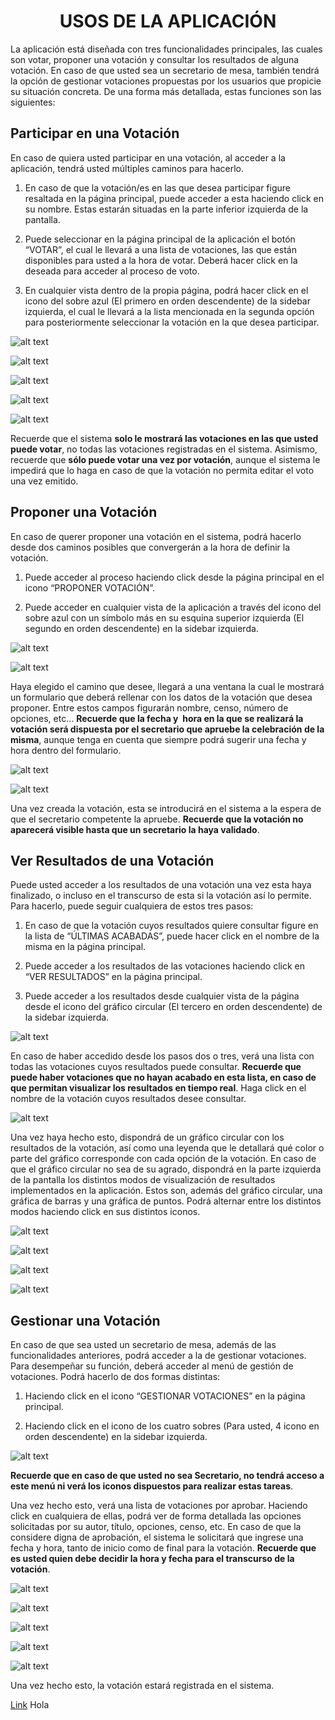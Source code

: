 <h1 align="center">USOS DE LA APLICACIÓN</h1>

La aplicación está diseñada con tres funcionalidades principales, las cuales son votar,
proponer una votación y consultar los resultados de alguna votación. En caso de que usted
sea un secretario de mesa, también tendrá la opción de gestionar votaciones propuestas por
los usuarios que propicie su situación concreta. De una forma más detallada, estas
funciones son las siguientes:

## Participar en una Votación
En caso de quiera usted participar en una votación, al acceder a la aplicación, tendrá usted
múltiples caminos para hacerlo.
1. En caso de que la votación/es en las que desea participar figure resaltada en la
página principal, puede acceder a esta haciendo click en su nombre. Estas estarán
situadas en la parte inferior izquierda de la pantalla.

2. Puede seleccionar en la página principal de la aplicación el botón “VOTAR”, el cual le
llevará a una lista de votaciones, las que están disponibles para usted a la hora de
votar. Deberá hacer click en la deseada para acceder al proceso de voto.

3. En cualquier vista dentro de la propia página, podrá hacer click en el icono del sobre
azul (El primero en orden descendente) de la sidebar izquierda, el cual le llevará a la
lista mencionada en la segunda opción para posteriormente seleccionar la votación
en la que desea participar.

![alt text](imagenes_manual/Diapositiva2.PNG)

![alt text](imagenes_manual/Diapositiva3.PNG)

![alt text](imagenes_manual/Diapositiva4.PNG)

![alt text](imagenes_manual/Diapositiva5.PNG)

![alt text](imagenes_manual/Diapositiva6.PNG)

Recuerde que el sistema **solo le mostrará las votaciones en las que usted puede votar**,
no todas las votaciones registradas en el sistema. Asimismo, recuerde que **sólo puede
votar una vez por votación**, aunque el sistema le impedirá que lo haga en caso de que la
votación no permita editar el voto una vez emitido.

## Proponer una Votación
En caso de querer proponer una votación en el sistema, podrá hacerlo desde dos caminos
posibles que convergerán a la hora de definir la votación.

1. Puede acceder al proceso haciendo click desde la página principal en el icono
“PROPONER VOTACIÓN”.

2. Puede acceder en cualquier vista de la aplicación a través del icono del sobre azul
con un símbolo más en su esquina superior izquierda (El segundo en orden
descendente) en la sidebar izquierda.

![alt text](imagenes_manual/Diapositiva8.PNG)

![alt text](imagenes_manual/Diapositiva9.PNG)

Haya elegido el camino que desee, llegará a una ventana la cual le mostrará un formulario
que deberá rellenar con los datos de la votación que desea proponer. Entre estos campos
figurarán nombre, censo, número de opciones, etc… **Recuerde que la fecha y  hora en la
que se realizará la votación será dispuesta por el secretario que apruebe la
celebración de la misma**, aunque tenga en cuenta que siempre podrá sugerir una fecha y
hora dentro del formulario.

![alt text](imagenes_manual/Diapositiva10.PNG)

![alt text](imagenes_manual/Diapositiva11.PNG)

Una vez creada la votación, esta se introducirá en el sistema a la espera de que el
secretario competente la apruebe. **Recuerde que la votación no aparecerá visible hasta
que un secretario la haya validado**.

## Ver Resultados de una Votación
Puede usted acceder a los resultados de una votación una vez esta haya finalizado, o
incluso en el transcurso de esta si la votación así lo permite. Para hacerlo, puede seguir
cualquiera de estos tres pasos:

1. En caso de que la votación cuyos resultados quiere consultar figure en la lista de
“ÚLTIMAS ACABADAS”, puede hacer click en el nombre de la misma en la página
principal.

2. Puede acceder a los resultados de las votaciones haciendo click en “VER
RESULTADOS” en la página principal.

3. Puede acceder a los resultados desde cualquier vista de la página desde el icono del
gráfico circular (El tercero en orden descendente) de la sidebar izquierda.

![alt text](imagenes_manual/Diapositiva17.PNG)

En caso de haber accedido desde los pasos dos o tres, verá una lista con todas las
votaciones cuyos resultados puede consultar. **Recuerde que puede haber votaciones que
no hayan acabado en esta lista, en caso de que permitan visualizar los resultados en
tiempo real**. Haga click en el nombre de la votación cuyos resultados desee consultar.

![alt text](imagenes_manual/Diapositiva18.PNG)

Una vez haya hecho esto, dispondrá de un gráfico circular con los resultados de la votación,
así como una leyenda que le detallará qué color o parte del gráfico corresponde con cada
opción de la votación. En caso de que el gráfico circular no sea de su agrado, dispondrá en
la parte izquierda de la pantalla los distintos modos de visualización de resultados
implementados en la aplicación. Estos son, además del gráfico circular, una gráfica de
barras y una gráfica de puntos. Podrá alternar entre los distintos modos haciendo click en
sus distintos iconos.

![alt text](imagenes_manual/Diapositiva19.PNG)

![alt text](imagenes_manual/Diapositiva20.PNG)

![alt text](imagenes_manual/Diapositiva21.PNG)

![alt text](imagenes_manual/Diapositiva22.PNG)

## Gestionar una Votación
En caso de que sea usted un secretario de mesa, además de las funcionalidades anteriores,
podrá acceder a la de gestionar votaciones. Para desempeñar su función, deberá acceder al
menú de gestión de votaciones. Podrá hacerlo de dos formas distintas:

1. Haciendo click en el icono “GESTIONAR VOTACIONES” en la página principal.

2. Haciendo click en el icono de los cuatro sobres (Para usted, 4 icono en orden
descendente) en la sidebar izquierda.

![alt text](imagenes_manual/Diapositiva24.PNG)

**Recuerde que en caso de que usted no sea Secretario, no tendrá acceso a este menú
ni verá los iconos dispuestos para realizar estas tareas**.

Una vez hecho esto, verá una lista de votaciones por aprobar. Haciendo click en cualquiera
de ellas, podrá ver de forma detallada las opciones solicitadas por su autor, título, opciones,
censo, etc. En caso de que la considere digna de aprobación, el sistema le solicitará que
ingrese una fecha y hora, tanto de inicio como de final para la votación. **Recuerde que es
usted quien debe decidir la hora y fecha para el transcurso de la votación**.


![alt text](imagenes_manual/Diapositiva25.PNG)

![alt text](imagenes_manual/Diapositiva26.PNG)

![alt text](imagenes_manual/Diapositiva27.PNG)

![alt text](imagenes_manual/Diapositiva28.PNG)

![alt text](imagenes_manual/Diapositiva29.PNG)

Una vez hecho esto, la votación estará registrada en el sistema.

[Link](https://ejemplo.com/ "Título opcional del enlace")
Hola
